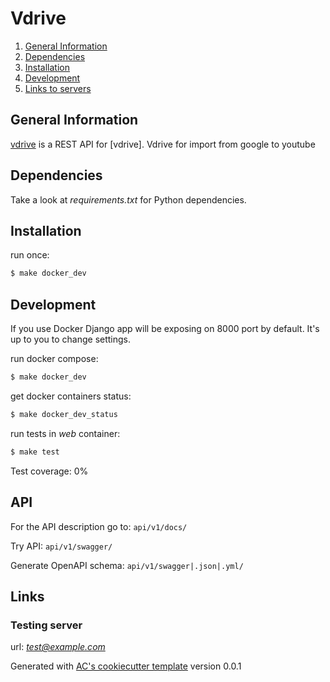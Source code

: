 # Vdrive #

1. [General Information](#general-information)
2. [Dependencies](#dependencies)
3. [Installation](#installation)
4. [Development](#development)
5. [Links to servers](#links)


## General Information ##

[vdrive]() is a REST API for [vdrive].
Vdrive for import from google to youtube

## Dependencies ##

Take a look at *requirements.txt* for Python dependencies.

## Installation ##

run once:

```sh
$ make docker_dev
```

## Development ##

If you use Docker Django app will be exposing on 8000 port by default. It's up to you to change settings.

run docker compose:
```sh
$ make docker_dev
```

get docker containers status:
```sh
$ make docker_dev_status
```


run tests in *web* container:
```sh
$ make test
```

Test coverage: 0%

## API ##

For the API description go to:
`api/v1/docs/`

Try API:
`api/v1/swagger/`

Generate OpenAPI schema:
`api/v1/swagger|.json|.yml/`

## Links ##

### Testing server ###

url: *test@example.com*


Generated with [AC's cookiecutter template](https://gl.atomcream.com/boilerplates/templates/django-api-template) version 0.0.1
